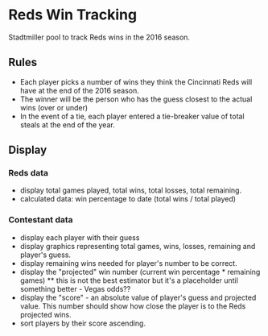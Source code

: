 # Reds Win Tracking
Stadtmiller pool to track Reds wins in the 2016 season.

## Rules
* Each player picks a number of wins they think the Cincinnati Reds will have at the end of the 2016 season.
* The winner will be the person who has the guess closest to the actual wins (over or under)
* In the event of a tie, each player entered a tie-breaker value of total steals at the end of the year.

## Display
### Reds data
* display total games played, total wins, total losses, total remaining.
* calculated data: win percentage to date (total wins / total played) 

### Contestant data
* display each player with their guess
* display graphics representing total games, wins, losses, remaining and player's guess.
* display remaining wins needed for player's number to be correct.
* display the "projected" win number (current win percentage * remaining games)
** this is not the best estimator but it's a placeholder until something better - Vegas odds??
* display the "score" - an absolute value of player's guess and projected value. This number should show how close the player is to the Reds projected wins.
* sort players by their score ascending.

